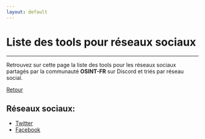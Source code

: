 ```yaml
---
layout: default
---
```


# Liste des tools pour réseaux sociaux

---

Retrouvez sur cette page la liste des tools pour les réseaux sociaux partagés par la communauté **OSINT-FR** sur Discord et triés par réseau social.

[Retour](/tools/index.html)

## Réseaux sociaux:

- [Twitter](/tools/socialnetwork/twitter/index.html)
- [Facebook](/tools/socialnetwork/facebook/index.html)

